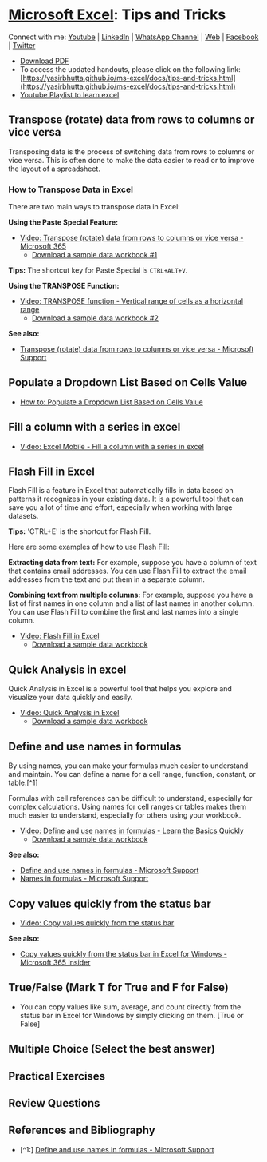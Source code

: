 # [Microsoft Excel](../index.md): Tips and Tricks

Connect with me: [Youtube](https://www.youtube.com/yasirbhutta) \| [LinkedIn](https://www.linkedin.com/in/yasirbhutta/) \| [WhatsApp Channel](https://whatsapp.com/channel/0029VaC3BC160eBZZSs3CW0c) \| [Web](https://yasirbhutta.github.io/) \| [Facebook](https://www.facebook.com/yasirbhutta786) \| [Twitter](https://twitter.com/yasirbhutta)

- [Download PDF](https://yasirbhutta.github.io/ms-excel/docs/tips-and-tricks.pdf)
- To access the updated handouts, please click on the following link:
[https://yasirbhutta.github.io/ms-excel/docs/tips-and-tricks.html](https://yasirbhutta.github.io/ms-excel/docs/tips-and-tricks.html)
- [Youtube Playlist to learn excel](https://youtube.com/playlist?list=PLKYRx0Ibk7Vh3MomITbYSF5I-NGTW5s7f&si=TBb3FDR21BnlJO9r)

## Transpose (rotate) data from rows to columns or vice versa

Transposing data is the process of switching data from rows to columns or vice versa. This is often done to make the data easier to read or to improve the layout of a spreadsheet.

### How to Transpose Data in Excel

There are two main ways to transpose data in Excel:

**Using the Paste Special Feature:**

- [Video: Transpose (rotate) data from rows to columns or vice versa - Microsoft 365](https://youtu.be/jXg6-IsrXl4)
  - [Download a sample data workbook #1](https://1drv.ms/x/s!Atx7MPEilH2jgbcBJOuGyyfi9kEltw?e=WF0KSK)

**Tips:** The shortcut key for Paste Special is `CTRL+ALT+V`.

**Using the TRANSPOSE Function:**

- [Video: TRANSPOSE function - Vertical range of cells as a horizontal range](https://youtube.com/shorts/81Lk7ke7UNw)
  - [Download a sample data workbook #2](https://1drv.ms/x/s!Atx7MPEilH2jgbMlDUuBYMfFdX4Szg?e=kpRlo9)

**See also:**

- [Transpose (rotate) data from rows to columns or vice versa - Microsoft Support](https://support.microsoft.com/en-au/office/transpose-rotate-data-from-rows-to-columns-or-vice-versa-3419f2e3-beab-4318-aae5-d0f862209744)

## Populate a Dropdown List Based on Cells Value

- [How to: Populate a Dropdown List Based on Cells Value](https://youtube.com/shorts/qnrHaDbaPYw)

## Fill a column with a series in excel

- [Video: Excel Mobile - Fill a column with a series in excel](https://youtube.com/shorts/dMTVohW0ZCc)

## Flash Fill in Excel

Flash Fill is a feature in Excel that automatically fills in data based on patterns it recognizes in your existing data. It is a powerful tool that can save you a lot of time and effort, especially when working with large datasets.

**Tips:** 'CTRL+E' is the shortcut for Flash Fill.

Here are some examples of how to use Flash Fill:

**Extracting data from text:** For example, suppose you have a column of text that contains email addresses. You can use Flash Fill to extract the email addresses from the text and put them in a separate column.

**Combining text from multiple columns:** For example, suppose you have a list of first names in one column and a list of last names in another column. You can use Flash Fill to combine the first and last names into a single column.

- [Video: Flash Fill in Excel](https://youtu.be/0nc8a0HHR1A)
  - [Download a sample data workbook](https://1drv.ms/x/s!Atx7MPEilH2jgbcDDRjXEURQFPQC-A?e=lygGpR)

## Quick Analysis in excel

Quick Analysis in Excel is a powerful tool that helps you explore and visualize your data quickly and easily.

- [Video: Quick Analysis in Excel](https://youtu.be/2uS9EYZmoio)
  - [Download a sample data workbook](https://1drv.ms/x/s!Atx7MPEilH2jgbcckn3jIhGpSkVGmw?e=4ye3sw)

## Define and use names in formulas

By using names, you can make your formulas much easier to understand and maintain. You can define a name for a cell range, function, constant, or table.[^1]

Formulas with cell references can be difficult to understand, especially for complex calculations. Using names for cell ranges or tables makes them much easier to understand, especially for others using your workbook.

- [Video: Define and use names in formulas - Learn the Basics Quickly](https://youtu.be/-GJzZ2588qU)
  - [Download a sample data workbook](https://1drv.ms/x/s!Atx7MPEilH2jgbcbykRuA7MfWzyBBg?e=8yOOhL)

**See also:**

- [Define and use names in formulas - Microsoft Support](https://support.microsoft.com/en-au/office/define-and-use-names-in-formulas-4d0f13ac-53b7-422e-afd2-abd7ff379c64)
- [Names in formulas - Microsoft Support](https://support.microsoft.com/en-au/office/names-in-formulas-fc2935f9-115d-4bef-a370-3aa8bb4c91f1)

## Copy values quickly from the status bar

- [Video: Copy values quickly from the status bar](https://youtu.be/beDE-DM3e2k)

**See also:**

- [Copy values quickly from the status bar in Excel for Windows - Microsoft 365 Insider](https://insider.microsoft365.com/blog/copy-values-quickly-from-the-status-bar-in-excel-for-windows)

## True/False (Mark T for True and F for False)

- You can copy values like sum, average, and count directly from the status bar in Excel for Windows by simply clicking on them. [True or False]

## Multiple Choice (Select the best answer)

## Practical Exercises

## Review Questions

## References and Bibliography

- [^1:] [Define and use names in formulas - Microsoft Support](https://support.microsoft.com/en-au/office/define-and-use-names-in-formulas-4d0f13ac-53b7-422e-afd2-abd7ff379c64)
